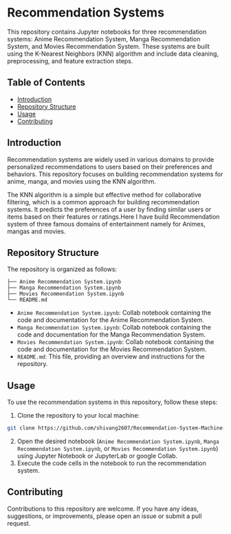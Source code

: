 # Recommendation Systems

This repository contains Jupyter notebooks for three recommendation systems: Anime Recommendation System, Manga Recommendation System, and Movies Recommendation System. These systems are built using the K-Nearest Neighbors (KNN) algorithm and include data cleaning, preprocessing, and feature extraction steps.

## Table of Contents

- [Introduction](#introduction)
- [Repository Structure](#repository-structure)
- [Usage](#usage)
- [Contributing](#contributing)


## Introduction

Recommendation systems are widely used in various domains to provide personalized recommendations to users based on their preferences and behaviors. This repository focuses on building recommendation systems for anime, manga, and movies using the KNN algorithm.

The KNN algorithm is a simple but effective method for collaborative filtering, which is a common approach for building recommendation systems. It predicts the preferences of a user by finding similar users or items based on their features or ratings.Here I have build Recommendation system of three famous domains of entertainment namely for Animes, mangas and movies.


## Repository Structure

The repository is organized as follows:

```
├── Anime Recommendation System.ipynb
├── Manga Recommendation System.ipynb
├── Movies Recommendation System.ipynb
└── README.md
```

- `Anime Recommendation System.ipynb`: Collab notebook containing the code and documentation for the Anime Recommendation System.
- `Manga Recommendation System.ipynb`: Collab notebook containing the code and documentation for the Manga Recommendation System.
- `Movies Recommendation System.ipynb`: Collab notebook containing the code and documentation for the Movies Recommendation System.
- `README.md`: This file, providing an overview and instructions for the repository.

## Usage

To use the recommendation systems in this repository, follow these steps:

1. Clone the repository to your local machine:

```bash
git clone https://github.com/shivang2607/Recommendation-System-Machine-Learning-.git
```

2. Open the desired notebook (`Anime Recommendation System.ipynb`, `Manga Recommendation System.ipynb`, or `Movies Recommendation System.ipynb`) using Jupyter Notebook or JupyterLab or google Collab.
3. Execute the code cells in the notebook to run the recommendation system.


## Contributing

Contributions to this repository are welcome. If you have any ideas, suggestions, or improvements, please open an issue or submit a pull request.

